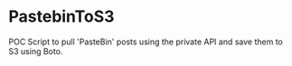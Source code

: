 # PastebinToS3
POC Script to pull 'PasteBin' posts using the private API and save them to S3 using Boto.
